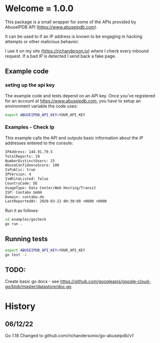 # Welcome = 1.0.0

This package is a small wrapper for some of the APIs provided by AbuseIPDB API (https://www.abuseipdb.com).

It can be used to if an IP address is known to be engaging in hacking attempts or other malicious behavior.

I use it on my site (https://richanderson.io) where I check every inbound request.  If a bad IP is detected I send back a fake page.

## Example code

### seting up the api key

The example code and tests depend on an API key. Once you've registered for an account at https://www.abuseipdb.com, you have to setup an environment variable the code uses:

```bash
export ABUSEIPDB_API_KEY=YOUR_API_KEY
```

###  Examples - Check Ip

This example calls the API and outputs basic information about the iP addresses entered to the console:

```bash
IPAddress: 144.91.79.5
TotalReports: 29
NumberDistinctUsers: 25
AbuseConfidenceScore: 100
IsPublic: true
IPVersion: 4
IsWhiteListed: false
CountryCode: DE
UsageType: Data Center/Web Hosting/Transit
ISP: Contabo GmbH
Domain: contabo.de
LastReportedAt: 2020-03-22 00:30:08 +0000 +0000
```

Run it as follows:

```bash
cd examples/gocheck
go run .
```

## Running tests

```bash
export ABUSEIPDB_API_KEY=YOUR_API_KEY
go test -v
```

## TODO:

Create basic go docs - see https://github.com/googleapis/google-cloud-go/blob/master/datastore/doc.go


# History

## 06/12/22

Go 1.18
Changed to github.com/richandersonio/go-abuseipdb/v1
